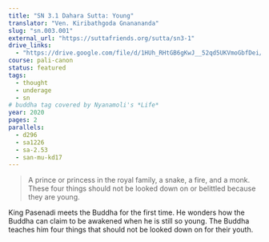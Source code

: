 ```yaml
---
title: "SN 3.1 Dahara Sutta: Young"
translator: "Ven. Kiribathgoda Gnanananda"
slug: "sn.003.001"
external_url: "https://suttafriends.org/sutta/sn3-1"
drive_links:
  - "https://drive.google.com/file/d/1HUh_RHtGB6gKwJ__52qd5UKVmoGbfDei/view?usp=drivesdk"
course: pali-canon
status: featured
tags:
  - thought
  - underage
  - sn
# buddha tag covered by Nyanamoli's *Life*
year: 2020
pages: 2
parallels:
  - d296
  - sa1226
  - sa-2.53
  - san-mu-kd17
---
```


> A prince or princess in the royal family, a snake, a fire, and a monk. These four things should not be looked down on or belittled because they are young.

King Pasenadi meets the Buddha for the first time. He wonders how the Buddha can claim to be awakened when he is still so young. The Buddha teaches him four things that should not be looked down on for their youth.

